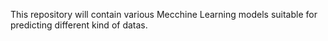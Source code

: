 This repository will contain various Mecchine Learning models suitable for predicting different kind of datas.
